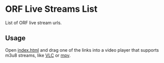 # ORF Live Streams List

List of ORF live stream urls.

## Usage

Open [index.html] and drag one of the links into a video player that supports m3u8 streams, like [VLC] or [mpv].

[index.html]:https://cdn.rawgit.com/Yepoleb/orfstreams/master/index.html
[VLC]:https://www.videolan.org/vlc/
[mpv]:https://mpv.io/
